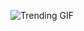 ![Trending GIF](https://media4.giphy.com/media/v1.Y2lkPThiYjIxNzcyYzhhbmpqNTU2ZGRzeG5vbzJ6cnhmNHJpZ2lzc2t6Z25jOGo1dGd5YiZlcD12MV9naWZzX3NlYXJjaCZjdD1n/YYKoJL28YtscdUTGWA/giphy.gif)
